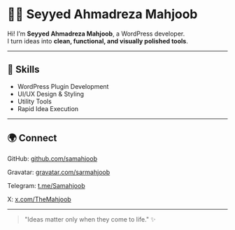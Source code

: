 # 👨‍💻 Seyyed Ahmadreza Mahjoob  

Hi! I’m **Seyyed Ahmadreza Mahjoob**, a WordPress developer.  
I turn ideas into **clean, functional, and visually polished tools**.  

---

## 🔧 Skills
- WordPress Plugin Development  
- UI/UX Design & Styling  
- Utility Tools  
- Rapid Idea Execution  

---

## 🌍 Connect
GitHub: [github.com/samahjoob](https://github.com/samahjoob)

Gravatar: [gravatar.com/sarmahjoob](https://gravatar.com/sarmahjoob)

Telegram: [t.me/Samahjoob](https://t.me/Samahjoob)

X: [x.com/TheMahjoob](https://x.com/TheMahjoob)

---

> "Ideas matter only when they come to life." ✨
